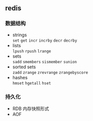 ## redis
### 数据结构
- strings  
`set` `get` `incr` `incrby` `decr` `decrby`
- lists  
`lpush`  `rpush` `lrange`
- sets  
`sadd` `smembers` `sismember` `sunion` 
- sorted sets  
`zadd` `zrange` `zrevrange` `zrangebyscore`
- hashes  
`hmset` `hgetall` `hset`
### 持久化
- RDB 内存快照形式
- AOF 